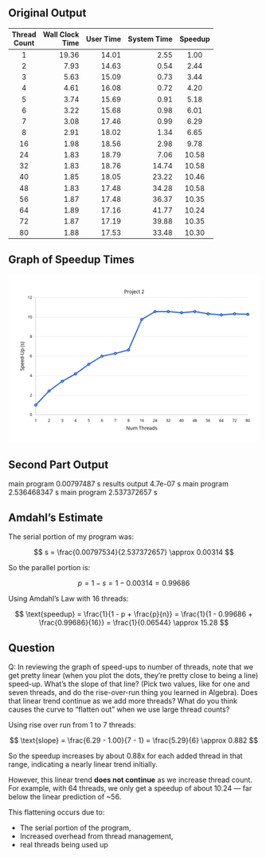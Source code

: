 ## Original Output

|Thread<br>Count|Wall Clock<br>Time|User Time|System Time|Speedup|
|:--:|--:|--:|--:|:--:|
|1|19.36|14.01| 2.55|1.00|
|2| 7.93|14.63| 0.54| 2.44|
|3| 5.63|15.09| 0.73| 3.44|
|4| 4.61|16.08| 0.72| 4.20|
|5| 3.74|15.69| 0.91| 5.18|
|6| 3.22|15.68| 0.98| 6.01|
|7| 3.08|17.46| 0.99| 6.29|
|8| 2.91|18.02| 1.34| 6.65|
|16| 1.98|18.56| 2.98| 9.78|
|24| 1.83|18.79| 7.06|10.58|
|32| 1.83|18.76|14.74|10.58|
|40| 1.85|18.05|23.22|10.46|
|48| 1.83|17.48|34.28|10.58|
|56| 1.87|17.48|36.37|10.35|
|64| 1.89|17.16|41.77|10.24|
|72| 1.87|17.19|39.88|10.35|
|80| 1.88|17.53|33.48|10.30|




## Graph of Speedup Times

![Alternate description text](Project2.png)










## Second Part Output

main program 0.00797487 s
results output 4.7e-07 s
main program 2.536468347 s
main program 2.537372657 s




## Amdahl’s Estimate


The serial portion of my program was:

$$ s = \frac{0.00797534}{2.537372657} \approx 0.00314 $$

So the parallel portion is:

$$ p = 1 - s = 1 - 0.00314 = 0.99686 $$

Using Amdahl’s Law with 16 threads:

$$ \text{speedup} = \frac{1}{1 - p + \frac{p}{n}} = \frac{1}{1 - 0.99686 + \frac{0.99686}{16}} = \frac{1}{0.06544} \approx 15.28 $$








## Question

Q: In reviewing the graph of speed-ups to number of threads, note that we get pretty linear (when you plot the dots, they’re pretty close to being a line) speed-up. What’s the slope of that line? (Pick two values, like for one and seven threads, and do the rise-over-run thing you learned in Algebra). Does that linear trend continue as we add more threads? What do you think causes the curve to “flatten out” when we use large thread counts?



Using rise over run from 1 to 7 threads:

$$
\text{slope} = \frac{6.29 - 1.00}{7 - 1} = \frac{5.29}{6} \approx 0.882
$$

So the speedup increases by about 0.88x for each added thread in that range, indicating a nearly linear trend initially.

However, this linear trend **does not continue** as we increase thread count. For example, with 64 threads, we only get a speedup of about 10.24 — far below the linear prediction of ~56.

This flattening occurs due to:
- The serial portion of the program,
- Increased overhead from thread management,
- real threads being used up

